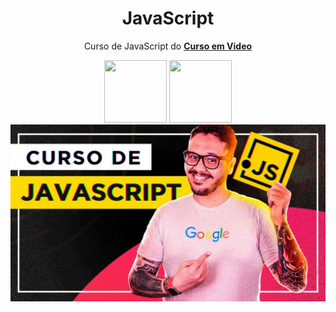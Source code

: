 <div align='center'>
 <h1> JavaScript</h1>
<div>
 
 Curso de JavaScript do <a target="_blank" rel="external" href="https://www.cursoemvideo.com/"><strong>Curso em Video</strong></a>

<div>
    <img  width='100px' height='100px' src="https://cdn.jsdelivr.net/gh/devicons/devicon/icons/javascript/javascript-original.svg"/>
    <img width='100px'height='100px' src="https://cdn.jsdelivr.net/gh/devicons/devicon/icons/nodejs/nodejs-original.svg" />
</div>

<div>
<img alt="julio-java" src=https://github.com/juliobaccin/JavaScript/blob/main/maxresdefault.jpg
</div>
